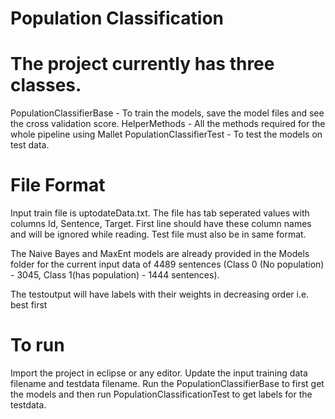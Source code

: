 # Population Classification 

# The project currently has three classes.
PopulationClassifierBase - To train the models, save the model files and see the cross validation score.
HelperMethods - All the methods required for the whole pipeline using Mallet 
PopulationClassifierTest - To test the models on test data.

# File Format
Input train file is uptodateData.txt. The file has tab seperated values with columns Id, Sentence, Target. First line should have these column names and will be ignored while reading. Test file must also be in same format.

The Naive Bayes and MaxEnt models are already provided in the Models folder for the current input data of 4489 sentences (Class 0 (No population) - 3045, Class 1(has population) - 1444 sentences).

The testoutput will have labels with their weights in decreasing order i.e. best first
# To run
Import the project in eclipse or any editor. Update the input training data filename and testdata filename. Run the PopulationClassifierBase to first get the models and then run PopulationClassificationTest to get labels for the testdata.
